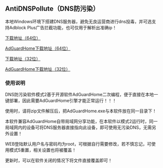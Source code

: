 ## AntiDNSPollute（DNS防污染）

本地Windows环境下搭建DNS服务器，避免无良运营商进行dns投毒，并可选支持Adblock Plus广告拦截功能，也可仅用于解析出准确ip！

[下载地址（64位）](https://lanzous.com/icknela)

[AdGuardHome下载地址（64位）](https://static.adguard.com/adguardhome/release/AdGuardHome_Windows_amd64.zip)

[下载地址（32位）](https://lanzous.com/ickneih)

[AdGuardHome下载地址（32位）](https://static.adguard.com/adguardhome/release/AdGuardHome_Windows_386.zip)

### 使用说明
DNS防污染软件模式2基于开源软件AdGuardHome二次编程，便于直接在本地一键部署，因此需要AdGuardHome引擎才能正常运行！！！

使用时，请将zip文件解压后，把AdGuardHome.exe与本软件放在同一目录下！

本软件兼容AdGuardHome自带局域网分享功能，在本软件以模式2运行时，同一局域网内的设备可将DNS服务器直接指向此设备，即可使用无污染DNS，无需另外设置！

WEB登陆默认用户名与密码均为root，可根据自行需要修改，若不慎忘记，可使用模式5重置，相关设置也将被覆盖！

更新时，可以在软件关闭的情况下将文件直接覆盖即可！
